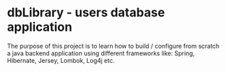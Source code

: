 # dbLibrary - users database application

The purpose of this project is to learn how to build / configure from scratch a java backend application using different frameworks like: Spring, Hibernate, Jersey, Lombok, Log4j etc.